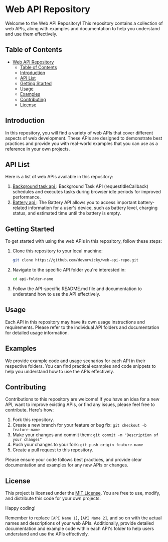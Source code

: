 

# Web API Repository

Welcome to the Web API Repository! This repository contains a collection of web APIs, along with examples and documentation to help you understand and use them effectively.

## Table of Contents

- [Web API Repository](#web-api-repository)
  - [Table of Contents](#table-of-contents)
  - [Introduction](#introduction)
  - [API List](#api-list)
  - [Getting Started](#getting-started)
  - [Usage](#usage)
  - [Examples](#examples)
  - [Contributing](#contributing)
  - [License](#license)

## Introduction

In this repository, you will find a variety of web APIs that cover different aspects of web development. These APIs are designed to demonstrate best practices and provide you with real-world examples that you can use as a reference in your own projects.

## API List

Here is a list of web APIs available in this repository:

1. [ Background task api ](./Background-tasks-api/): Background Task API (requestIdleCallback) schedules and executes tasks during browser idle periods for improved performance.
2. [ Battery api ](./Battery-api/): The Battery API allows you to access important battery-related information for a user's device, such as battery level, charging status, and estimated time until the battery is empty. 

## Getting Started

To get started with using the web APIs in this repository, follow these steps:

1. Clone this repository to your local machine:

   ```bash
   git clone https://github.com/devmrvicky/web-api-repo.git
   ```

2. Navigate to the specific API folder you're interested in:

   ```bash
   cd api-folder-name
   ```

3. Follow the API-specific README.md file and documentation to understand how to use the API effectively.

## Usage

Each API in this repository may have its own usage instructions and requirements. Please refer to the individual API folders and documentation for detailed usage information.

## Examples

We provide example code and usage scenarios for each API in their respective folders. You can find practical examples and code snippets to help you understand how to use the APIs effectively.

## Contributing

Contributions to this repository are welcome! If you have an idea for a new API, want to improve existing APIs, or find any issues, please feel free to contribute. Here's how:

1. Fork this repository.
2. Create a new branch for your feature or bug fix: `git checkout -b feature-name`
3. Make your changes and commit them: `git commit -m "Description of your changes"`
4. Push your changes to your fork: `git push origin feature-name`
5. Create a pull request to this repository.

Please ensure your code follows best practices, and provide clear documentation and examples for any new APIs or changes.

## License

This project is licensed under the [MIT License](./LICENSE). You are free to use, modify, and distribute this code for your own projects.

Happy coding!


Remember to replace `[API Name 1]`, `[API Name 2]`, and so on with the actual names and descriptions of your web APIs. Additionally, provide detailed documentation and example code within each API's folder to help users understand and use the APIs effectively.